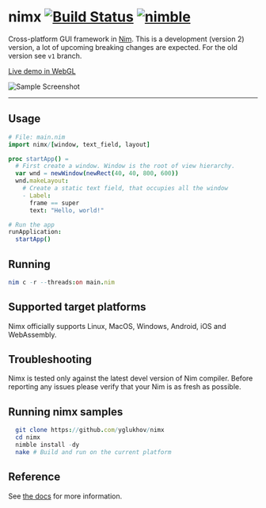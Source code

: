 # nimx [![Build Status](https://travis-ci.org/yglukhov/nimx.svg?branch=master)](https://travis-ci.org/yglukhov/nimx) [![nimble](https://img.shields.io/badge/nimble-black?logo=nim&style=flat&labelColor=171921&color=%23f3d400)](https://nimble.directory/pkg/nimx)

Cross-platform GUI framework in [Nim](https://github.com/nim-lang/nim).
This is a development (version 2) version, a lot of upcoming breaking changes are expected.
For the old version see `v1` branch.

[Live demo in WebGL](http://yglukhov.github.io/nimx/livedemo/main.html)

![Sample Screenshot](./doc/sample-screenshot.png)

---

## Usage

```nim
# File: main.nim
import nimx/[window, text_field, layout]

proc startApp() =
  # First create a window. Window is the root of view hierarchy.
  var wnd = newWindow(newRect(40, 40, 800, 600))
  wnd.makeLayout:
    # Create a static text field, that occupies all the window
    - Label:
      frame == super
      text: "Hello, world!"

# Run the app
runApplication:
  startApp()
```

## Running

```nim
nim c -r --threads:on main.nim
```

## Supported target platforms

Nimx officially supports Linux, MacOS, Windows, Android, iOS and WebAssembly.

## Troubleshooting

Nimx is tested only against the latest devel version of Nim compiler. Before reporting any issues please verify that your Nim is as fresh as possible.

## Running nimx samples

```nim
  git clone https://github.com/yglukhov/nimx
  cd nimx
  nimble install -dy
  nake # Build and run on the current platform
```

## Reference

See [the docs](./doc) for more information.
